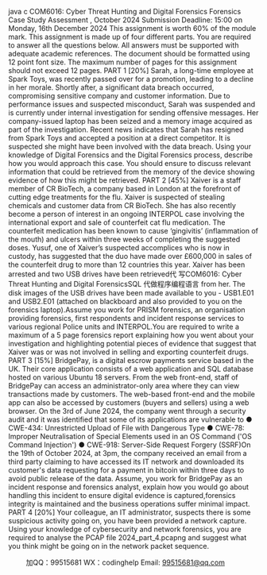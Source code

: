 java c
COM6016: Cyber Threat Hunting and Digital Forensics 
Forensics Case Study Assessment , October 2024 
Submission Deadline: 15:00 on Monday, 16th December 2024 This assignment   is worth 60% of the   module   mark. This assignment   is   made up   of      four different   parts. You are   required to answer all the questions   below. All   answers   must be supported with adequate   academic   references.
The   document   should   be   formatted   using   12   point   font   size.   The   maximum   number   of pages for this assignment should   not   exceed   12   pages.
PART 1 [20%] 
Sarah, a long-time employee at Spark   Toys, was   recently   passed   over for   a promotion,   leading to a decline   in   her morale. Shortly after,   a   significant   data   breach   occurred, compromising sensitive company and customer information. 
Due to   performance   issues and suspected   misconduct, Sarah was suspended and   is currently   under internal   investigation for sending offensive   messages.   Her company-issued   laptop   has   been seized and a   memory   image acquired as   part of   the   investigation. 
Recent   news   indicates that Sarah   has   resigned from Spark Toys and accepted   a position at a direct competitor.   It   is suspected    she   might   have   been   involved with   the   data   breach. 
Using your knowledge of Digital   Forensics and the   Digital   Forensics   process, describe   how you would approach this case. You should ensure to   discuss   relevant      information that could be retrieved from the   memory   of the device   showing   evidence   of how this   might   be   retrieved.
PART 2 [45%] 
Xaiver   is   a   staff   member of CR   BioTech, a company   based   in   London at the forefront   of cutting edge treatments for the flu.
Xaiver is suspected of stealing chemicals and customer   data   from   CR   BioTech.   She   has also   recently   become   a   person of interest   in an ongoing   INTERPOL   case involving the   international export and sale of counterfeit cat flu   medication.   The      counterfeit   medication   has been   known to cause ‘gingivitis’ (inflammation of the   mouth) and ulcers within three weeks of completing   the suggested   doses. 
Yusuf, one of    Xaiver’s suspected accomplices who   is   now   in custody,   has suggested   that the duo   have   made over £600,000   in sales of the counterfeit drug   to   more   than 12 countries this year.
Xaiver has   been arrested and two   USB drives   have   been   retrieved代 写COM6016: Cyber Threat Hunting and Digital ForensicsSQL
代做程序编程语言 from   her. The      disk   images of the   USB drives   have   been   made available to you -   USB1.E01 and   USB2.E01   (attached on blackboard and also provided   to   you   on   the   forensics laptop).Assume you work for PRISM forensics, an organisation providing   forensics,   first   respondents and   incident   response services to various   regional   Police   units and   INTERPOL.You   are   required to write a   maximum of a 5   page forensics   report explaining   how you   went about your investigation and highlighting potential pieces of evidence that   suggest   that   Xaiver   was or   was not involved in selling   and   exporting   counterfeit   drugs.
PART 3 [15%] 
BridgePay,   is a digital escrow   payments service   based   in the   UK. Their core   application consists of a web application and SQL database   hosted   on   various   Ubuntu   18 servers.
From the web front-end, staff of BridgePay can access an   administrator-only   area   where they can view transactions   made by customers. The web-based front-end
and the   mobile app can also   be accessed   by customers   (buyers   and   sellers)   using   a   web   browser.
On the 3rd of June 2024, the company went through a   security   audit   and   it was identified that some of its applications are vulnerable to
● CWE-434: Unrestricted Upload of File with Dangerous Type
● CWE-78: Improper Neutralisation of Special Elements used in an OS Command ('OS Command Injection')
● CWE-918: Server-Side Request Forgery (SSRF)On the 19th of October 2024, at 3pm, the company   received   an   email   from   a   third   party claiming to   have accessed   its   IT   network and downloaded   its customer's   data   requesting for a   payment   in   bitcoin within three days to avoid   public release   of the data.
Assume, you work for BridgePay as an incident   response   and forensics   analyst, explain   how you would go about   handling this   incident to ensure digital   evidence   is   captured,forensics   integrity   is   maintained   and   the   business   operations   suffer minimal   impact.
PART 4 [20%] 
Your colleague, an   IT administrator, suspects there   is some suspicious   activity   going   on, you   have   been   provided a   network capture.   Using your knowledge of cybersecurity and   network forensics,    you are required to analyse   the   PCAP file 2024_part_4.pcapng and suggest what you think   might be going   on   in the   network   packet sequence. 



         
加QQ：99515681  WX：codinghelp  Email: 99515681@qq.com
